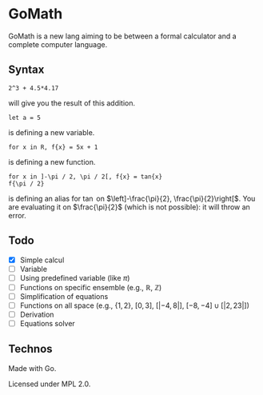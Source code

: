 # GoMath

GoMath is a new lang aiming to be between a formal calculator and a complete computer language.

## Syntax

```gomath
2^3 + 4.5*4.17
```
will give you the result of this addition.

```gomath
let a = 5
```
is defining a new variable.

```gomath
for x in R, f{x} = 5x + 1
```
is defining a new function.

```gomath
for x in ]-\pi / 2, \pi / 2[, f{x} = tan{x}
f{\pi / 2}
```
is defining an alias for $\tan$ on $\left]-\frac{\pi}{2}, \frac{\pi}{2}\right[$. 
You are evaluating it on $\frac{\pi}{2}$ (which is not possible): it will throw an error.

## Todo

- [x] Simple calcul
- [ ] Variable
- [ ] Using predefined variable (like $\pi$)
- [ ] Functions on specific ensemble (e.g., $\mathbb{R}$, $\mathbb{Z}$)
- [ ] Simplification of equations
- [ ] Functions on all space (e.g., $\{1, 2\}$, $[0, 3]$, $[| -4, 8 |]$, $[-8, -4]\cup [|2, 23|]$)
- [ ] Derivation
- [ ] Equations solver

## Technos

Made with Go.

Licensed under MPL 2.0.